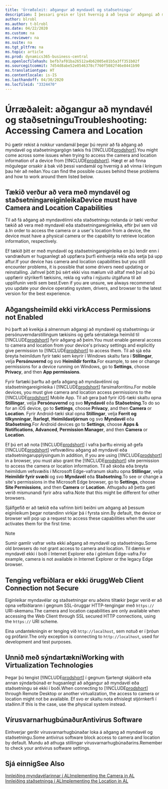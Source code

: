 ```yaml
---
title: 'Úrræðaleit: aðgangur að myndavél og staðsetningu'
description: Í þessari grein er lýst hvernig á að leysa úr aðgangi að myndavél og staðsetningarupplýsingum í Business Central.
author: blrobl
ms.author: t-blrobl
ms.date: 04/22/2020
ms.custom: na
ms.reviewer: na
ms.suite: na
ms.tgt_pltfrm: na
ms.topic: article
ms.prod: dynamics365-business-central
ms.openlocfilehash: befb7af01ba26512a4b62005e81b5a3ff351b02f
ms.sourcegitcommit: 7d54d8abe52e0546378cf760f5082f46e8441b90
ms.translationtype: HT
ms.contentlocale: is-IS
ms.lasthandoff: 04/30/2020
ms.locfileid: "3324470"
---
```

# <a name="troubleshooting-accessing-camera-and-location"></a><span data-ttu-id="0beb8-103">Úrræðaleit: aðgangur að myndavél og staðsetningu</span><span class="sxs-lookup"><span data-stu-id="0beb8-103">Troubleshooting: Accessing Camera and Location</span></span>

<span data-ttu-id="0beb8-104">Þú gætir rekist á nokkur vandamál þegar þú reynir að fá aðgang að myndavél og staðsetningargögn tækis frá [!INCLUDE[prodshort](includes/prodshort.md)].</span><span class="sxs-lookup"><span data-stu-id="0beb8-104">You might come across some issues when trying to access the camera and location information of a device from [!INCLUDE[prodshort](includes/prodshort.md)].</span></span> <span data-ttu-id="0beb8-105">Hægt er að finna mögulegar orsakir á bak við þessi vandamál og hvernig á að vinna í kringum þau hér að neðan.</span><span class="sxs-lookup"><span data-stu-id="0beb8-105">You can find the possible causes behind these problems and how to work around them listed below.</span></span>

## <a name="device-must-have-camera-and-location-capabilities"></a><span data-ttu-id="0beb8-106">Tækið verður að vera með myndavél og staðsetningareiginleika</span><span class="sxs-lookup"><span data-stu-id="0beb8-106">Device must have Camera and Location Capabilities</span></span>

<span data-ttu-id="0beb8-107">Til að fá aðgang að myndavélinni eða staðsetningu notanda úr tæki verður tækið að vera með myndavél eða staðsetningareiginleika, eftir því sem við á.</span><span class="sxs-lookup"><span data-stu-id="0beb8-107">In order to access the camera or a user's location from a device, the device must have a physical camera or the capability to retrieve location information, respectively.</span></span>

<span data-ttu-id="0beb8-108">Ef tækið þitt er með myndavél og staðsetningareiginleika en þú lendir enn í vandræðum er hugsanlegt að uppfæra þurfi einhverja rekla eða setja þá upp aftur.</span><span class="sxs-lookup"><span data-stu-id="0beb8-108">If your device has camera and location capabilities but you still encounter problems, it is possible that some drivers need updating or reinstalling.</span></span> <span data-ttu-id="0beb8-109">Jafnvel þótt þú sért ekki viss mælum við alltaf með því að þú uppfærir stýrikerfi tækisins, rekla og vafra í nýjustu útgáfuna til að upplifunin verði sem best.</span><span class="sxs-lookup"><span data-stu-id="0beb8-109">Even if you are unsure, we always recommend you update your device operating system, drivers, and browser to the latest version for the best experience.</span></span>

## <a name="access-permissions-not-enabled"></a><span data-ttu-id="0beb8-110">Aðgangsheimild ekki virk</span><span class="sxs-lookup"><span data-stu-id="0beb8-110">Access Permissions not Enabled</span></span>

<span data-ttu-id="0beb8-111">Þú þarft að kveikja á almennum aðgangi að myndavél og staðsetningu úr persónuverndarstillingum tækisins og gefa sérstaklega heimild til [!INCLUDE[prodshort](includes/prodshort.md)] fyrir aðgang að þeim.</span><span class="sxs-lookup"><span data-stu-id="0beb8-111">You must enable general access to camera and location from your device's privacy settings and explicitly give permission to  [!INCLUDE[prodshort](includes/prodshort.md)] to access them.</span></span> <span data-ttu-id="0beb8-112">Til að sjá eða breyta heimildum fyrir tæki sem keyrir í Windows skaltu fara í **Stillingar**, velja **Persónuvernd** og svo **Heimildir forrita**.</span><span class="sxs-lookup"><span data-stu-id="0beb8-112">For example, to see or change permissions for a device running on Windows, go to **Settings**, choose **Privacy**, and then **App permissions**.</span></span> 

<span data-ttu-id="0beb8-113">Fyrir fartæki þarftu að gefa aðgang að myndavélinni og staðsetningareiginleika í [!INCLUDE[prodshort](includes/prodshort.md)] farsímaforritinu.</span><span class="sxs-lookup"><span data-stu-id="0beb8-113">For mobile devices, you must give camera and location access permissions to the [!INCLUDE[prodshort](includes/prodshort.md)] Mobile App.</span></span> <span data-ttu-id="0beb8-114">Til að gera það fyrir iOS-tæki skaltu opna **Stillingar**, velja **Persónuvernd** og svo **Myndavél** eða **Staðsetning**.</span><span class="sxs-lookup"><span data-stu-id="0beb8-114">To do so for an iOS device, go to **Settings**, choose **Privacy**, and then **Camera** or **Location**.</span></span> <span data-ttu-id="0beb8-115">Fyrir Android-tæki skal opna **Stillingar**, velja **Forrit og tilkynningar**, **Ítarlegt**, **Heimildastjórnun** og svo **Myndavél** eða **Staðsetning**.</span><span class="sxs-lookup"><span data-stu-id="0beb8-115">For Android devices go to **Settings**, choose **Apps & Notifications**, **Advanced**, **Permission Manager**, and then **Camera** or **Location**.</span></span>

<span data-ttu-id="0beb8-116">Ef þú ert að nota [!INCLUDE[prodshort](includes/prodshort.md)] í vafra þarftu einnig að gefa [!INCLUDE[prodshort](includes/prodshort.md)] vefsvæðinu aðgang að myndavél eða staðsetningarupplýsingum.</span><span class="sxs-lookup"><span data-stu-id="0beb8-116">In addition, if you are using [!INCLUDE[prodshort](includes/prodshort.md)] in a browser, you must also grant the [!INCLUDE[prodshort](includes/prodshort.md)] site permission to access the camera or location information.</span></span> <span data-ttu-id="0beb8-117">Til að skoða eða breyta heimildum vefsvæðis í Microsoft Edge-vafranum skaltu opna **Stillingar**, velja **Heimildir fyrir svæði** og svo **Myndavél** eða **Staðsetning**.</span><span class="sxs-lookup"><span data-stu-id="0beb8-117">To see or change a site's permissions in the Microsoft Edge browser, go to **Settings**, choose **Site Permissions**, and then **Camera** or **Location**.</span></span> <span data-ttu-id="0beb8-118">Athugaðu að þetta gæti verið mismunandi fyrir aðra vafra.</span><span class="sxs-lookup"><span data-stu-id="0beb8-118">Note that this might be different for other browsers.</span></span>

<span data-ttu-id="0beb8-119">Sjálfgefið er að tækið eða vafrinn birti beiðni um aðgang að þessum eiginleikum þegar notandinn virkjar þá í fyrsta sinn.</span><span class="sxs-lookup"><span data-stu-id="0beb8-119">By default, the device or browser will pop up a request to access these capabilities when the user activates them for the first time.</span></span>

> [!NOTE]  
> <span data-ttu-id="0beb8-120">Sumir gamlir vafrar veita ekki aðgang að myndavél og staðsetningu.</span><span class="sxs-lookup"><span data-stu-id="0beb8-120">Some old browsers do not grant access to camera and location.</span></span> <span data-ttu-id="0beb8-121">Til dæmis er myndavél ekki í boði í Internet Explorer eða í gömlum Edge-vafra.</span><span class="sxs-lookup"><span data-stu-id="0beb8-121">For example, camera is not available in Internet Explorer or the legacy Edge browser.</span></span>

## <a name="web-client-connection-not-secure"></a><span data-ttu-id="0beb8-122">Tenging vefbiðlara er ekki örugg</span><span class="sxs-lookup"><span data-stu-id="0beb8-122">Web Client Connection not Secure</span></span>

<span data-ttu-id="0beb8-123">Eiginleikar myndavélar og staðsetningar eru aðeins tiltækir þegar verið er að opna vefbiðlarann í gegnum SSL-öruggar HTTP-tengingar með `https://` URI-skemanu.</span><span class="sxs-lookup"><span data-stu-id="0beb8-123">The camera and location capabilities are only available when accessing the Web Client through SSL secured HTTP connections, using the `https://` URI scheme.</span></span> 

<span data-ttu-id="0beb8-124">Eina undantekningin er tenging við `http://localhost`, sem notuð er í þróun og prófanir.</span><span class="sxs-lookup"><span data-stu-id="0beb8-124">The only exception is connecting to `http://localhost`, used for development and test purposes.</span></span>


## <a name="working-with-virtualization-technologies"></a><span data-ttu-id="0beb8-125">Unnið með sýndartækni</span><span class="sxs-lookup"><span data-stu-id="0beb8-125">Working with Virtualization Technologies</span></span>

<span data-ttu-id="0beb8-126">Þegar þú tengist [!INCLUDE[prodshort](includes/prodshort.md)] í gegnum fjartengt skjáborð eða annan sýndarbúnað er hugsanlegt að aðgangur að myndavél eða staðsetningu sé ekki í boði.</span><span class="sxs-lookup"><span data-stu-id="0beb8-126">When connecting to [!INCLUDE[prodshort](includes/prodshort.md)] through Remote Desktop or another virtualization, the access to camera or location might not be available.</span></span> <span data-ttu-id="0beb8-127">Ef svo er skaltu nota efnislegt stjórnkerfi í staðinn.</span><span class="sxs-lookup"><span data-stu-id="0beb8-127">If this is the case, use the physical system instead.</span></span>

## <a name="antivirus-software"></a><span data-ttu-id="0beb8-128">Vírusvarnarhugbúnaður</span><span class="sxs-lookup"><span data-stu-id="0beb8-128">Antivirus Software</span></span>
<span data-ttu-id="0beb8-129">Einhverjar gerðir vírusvarnarhugbúnaðar loka á aðgang að myndavél og staðsetningu.</span><span class="sxs-lookup"><span data-stu-id="0beb8-129">Some antivirus software block access to camera and location by default.</span></span> <span data-ttu-id="0beb8-130">Mundu að athuga stillingar vírusvarnarhugbúnaðarins.</span><span class="sxs-lookup"><span data-stu-id="0beb8-130">Remember to check your antivirus software settings.</span></span>

## <a name="see-also"></a><span data-ttu-id="0beb8-131">Sjá einnig</span><span class="sxs-lookup"><span data-stu-id="0beb8-131">See Also</span></span>
[<span data-ttu-id="0beb8-132">Innleiðing myndavélarinnar í AL</span><span class="sxs-lookup"><span data-stu-id="0beb8-132">Implementing the Camera in AL</span></span>](/dynamics365/business-central/dev-itpro/developer/devenv-implement-camera-al)  
[<span data-ttu-id="0beb8-133">Innleiðing staðsetninga í AL</span><span class="sxs-lookup"><span data-stu-id="0beb8-133">Implementing the Location in AL</span></span>](/dynamics365/business-central/dev-itpro/developer/devenv-implement-location-al)
